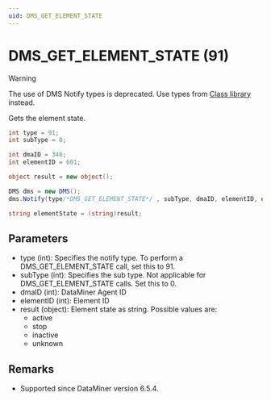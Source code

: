 ```yaml
---
uid: DMS_GET_ELEMENT_STATE
---
```


# DMS_GET_ELEMENT_STATE (91)

> [!WARNING]
> The use of DMS Notify types is deprecated. Use types from [Class library](xref:ClassLibraryIntroduction) instead.

Gets the element state.

```csharp
int type = 91;
int subType = 0;

int dmaID = 346;
int elementID = 601;

object result = new object();

DMS dms = new DMS();
dms.Notify(type/*DMS_GET_ELEMENT_STATE*/ , subType, dmaID, elementID, out result);

string elementState = (string)result;
```

## Parameters

- type (int): Specifies the notify type. To perform a DMS_GET_ELEMENT_STATE call, set this to 91.
- subType (int): Specifies the sub type. Not applicable for DMS_GET_ELEMENT_STATE calls. Set this to 0.
- dmaID (int): DataMiner Agent ID
- elementID (int): Element ID
- result (object): Element state as string. Possible values are:
  - active
  - stop
  - inactive
  - unknown

## Remarks

- Supported since DataMiner version 6.5.4.